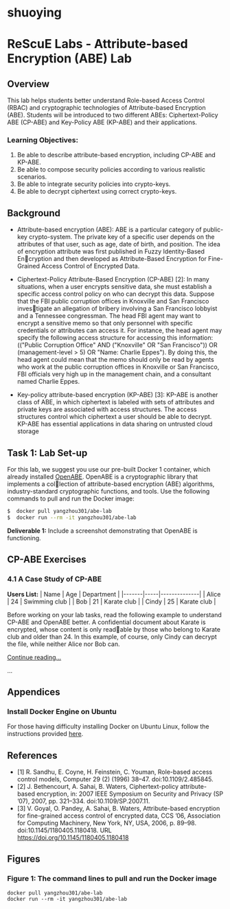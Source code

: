 # shuoying
# ReScuE Labs - Attribute-based Encryption (ABE) Lab

## Overview
This lab helps students better understand Role-based Access Control (RBAC) and cryptographic technologies of Attribute-based Encryption (ABE). Students will be introduced to two different ABEs: Ciphertext-Policy ABE (CP-ABE) and Key-Policy ABE (KP-ABE) and their applications.

### Learning Objectives:
1. Be able to describe attribute-based encryption, including CP-ABE and KP-ABE.
2. Be able to compose security policies according to various realistic scenarios.
3. Be able to integrate security policies into crypto-keys.
4. Be able to decrypt ciphertext using correct crypto-keys.

## Background
- Attribute-based encryption (ABE):  ABE is a particular category of public-key crypto-system.
The private key of a specific user depends on the attributes of that user, such as age, date of birth, and position. The idea of encryption attribute was first published in Fuzzy Identity-Based Encryption and then developed as Attribute-Based Encryption for Fine-Grained Access Control of
Encrypted Data.

- Ciphertext-Policy Attribute-Based Encryption (CP-ABE) [2]: In many situations, when a user
encrypts sensitive data, she must establish a specific access control policy on who can decrypt
this data. Suppose that the FBI public corruption offices in Knoxville and San Francisco investigate an allegation of bribery involving a San Francisco lobbyist and a Tennessee congressman. The head FBI agent may want to encrypt a sensitive memo so that only personnel with specific credentials or attributes can access it. For instance, the head agent may specify the following access structure for accessing this information: (("Public Corruption Office" AND
("Knoxville" OR "San Francisco")) OR (management-level > 5) OR "Name: Charlie Eppes"). By doing this, the head agent could mean that the memo should only be read by agents who work at the public corruption offices in Knoxville or San Francisco, FBI officials very high up in the management chain, and a consultant named Charlie Eppes.

- Key-policy attribute-based encryption (KP-ABE) [3]: KP-ABE is another class of ABE, in which
ciphertext is labeled with sets of attributes and private keys are associated with access structures. The access structures control which ciphertext a user should be able to decrypt. KP-ABE has essential applications in data sharing on untrusted cloud storage

## Task 1: Lab Set-up
For this lab, we suggest you use our pre-built Docker 1 container, which already installed [OpenABE](https://github.com/zeutro/openabe). OpenABE is a cryptographic library that implements a collection of attribute-based encryption (ABE) algorithms, industry-standard cryptographic functions, and tools. Use the following commands to pull and run the Docker image:
```bash
$  docker pull yangzhou301/abe-lab
$  docker run --rm -it yangzhou301/abe-lab
```
**Deliverable 1:** Include a screenshot demonstrating that OpenABE is functioning.

## CP-ABE Exercises
### 4.1 A Case Study of CP-ABE
**Users List:**
| Name  | Age | Department   |
|-------|-----|--------------|
| Alice | 24  | Swimming club |
| Bob   | 21  | Karate club  |
| Cindy | 25  | Karate club  |

Before working on your lab tasks, read the following example to understand CP-ABE and
OpenABE better. A confidential document about Karate is encrypted, whose content is only readable by those who belong to Karate club and older than 24. In this example, of course, only Cindy
can decrypt the file, while neither Alice nor Bob can.

[Continue reading...](#cp-abe-exercises)

...

## Appendices
### Install Docker Engine on Ubuntu
For those having difficulty installing Docker on Ubuntu Linux, follow the instructions provided [here](Install_docker.md).



## References
- [1] R. Sandhu, E. Coyne, H. Feinstein, C. Youman, Role-based access control models, Computer 29 (2) (1996) 38–47. doi:10.1109/2.485845.
- [2] J. Bethencourt, A. Sahai, B. Waters, Ciphertext-policy attribute-based encryption, in: 2007 IEEE Symposium on Security and Privacy (SP ’07), 2007, pp. 321–334. doi:10.1109/SP.2007.11.
- [3] V. Goyal, O. Pandey, A. Sahai, B. Waters, Attribute-based encryption for fine-grained access control of encrypted data, CCS ’06, Association for Computing Machinery, New York, NY, USA, 2006, p. 89–98. doi:10.1145/1180405.1180418. URL https://doi.org/10.1145/1180405.1180418

<!-- [More references...](#references) -->

## Figures
### Figure 1: The command lines to pull and run the Docker image
```plaintext
docker pull yangzhou301/abe-lab
docker run --rm -it yangzhou301/abe-lab
